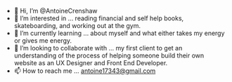 - 👋 Hi, I’m @AntoineCrenshaw
- 👀 I’m interested in ... reading financial and self help books, skateboarding, and working out at the gym.
- 🌱 I’m currently learning ... about myself and what either takes my energy or gives me energy.
- 💞️ I’m looking to collaborate with ... my first client to get an understanding of the process of helping someone build their own website as an UX Designer and Front End Developer.
- 📫 How to reach me ... antoine17343@gmail.com

<!---
AntoineCrenshaw/AntoineCrenshaw is a ✨ special ✨ repository because its `README.md` (this file) appears on your GitHub profile.
You can click the Preview link to take a look at your changes.
--->
